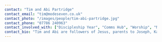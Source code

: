 ```yaml
---
contact: "Tim and Abi Partridge"
contact_email: "tim@modeseven.co.uk"
contact_photo: "/images/people/tim-abi-partridge.jpg"
contact_phone: "07786 240963"
contact_involved_with: ["Discipleship Year", "Comms Hub", "Worship", "New Wine", "Childrens ministry", "Media"]
contact_bio: "Tim and Abi are followers of Jesus, parents to Joseph, Katie-Jane and Felix, learners, creatives and passionate about seeing Jesus change peoples lives where they are."
---
```

